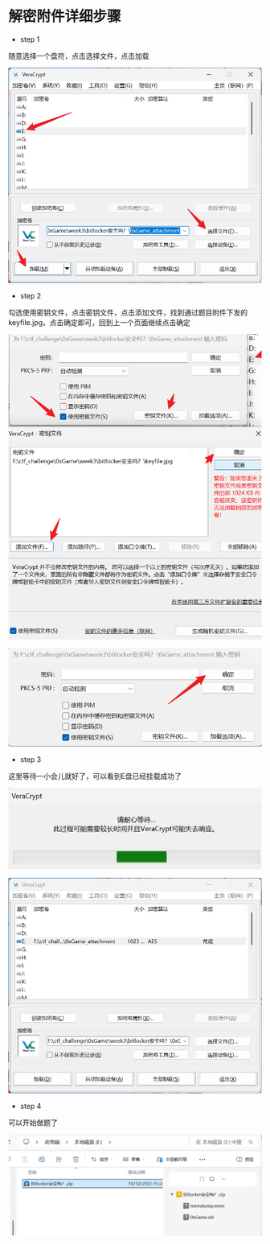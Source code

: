 # 解密附件详细步骤

- step 1

随意选择一个盘符，点击选择文件，点击加载

![image-20251013125149504](解密附件详细步骤.assets/image-20251013125149504.png)

- step 2

勾选使用密钥文件，点击密钥文件，点击添加文件，找到通过题目附件下发的keyfile.jpg，点击确定即可，回到上一个页面继续点击确定

![image-20251013125328098](解密附件详细步骤.assets/image-20251013125328098.png)

![image-20251013125450526](解密附件详细步骤.assets/image-20251013125450526.png)

- step 3

这里等待一小会儿就好了，可以看到E盘已经挂载成功了

![image-20251013125511145](解密附件详细步骤.assets/image-20251013125511145.png)

![image-20251013125549495](解密附件详细步骤.assets/image-20251013125549495.png)

- step 4

可以开始做题了

![image-20251013125621211](解密附件详细步骤.assets/image-20251013125621211.png)
